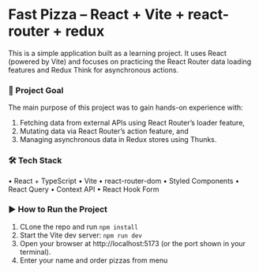 # Fast Pizza – React + Vite + react-router + redux

This is a simple application built as a learning project. It uses React (powered by Vite) and focuses on practicing the React Router data loading features and Redux Think for asynchronous actions.

### 🧠 Project Goal

The main purpose of this project was to gain hands-on experience with:

1. Fetching data from external APIs using React Router’s loader feature,
2. Mutating data via React Router’s action feature, and
3. Managing asynchronous data in Redux stores using Thunks.

### 🛠️ Tech Stack

• React + TypeScript
• Vite
• react-router-dom
• Styled Components
• React Query
• Context API
• React Hook Form

### ▶️ How to Run the Project

1.  CLone the repo and run `npm install`
2.  Start the Vite dev server: `npm run dev`
3.  Open your browser at http://localhost:5173 (or the port shown in your terminal).
4.  Enter your name and order pizzas from menu
